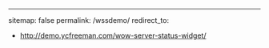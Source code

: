 ---
sitemap: false
permalink: /wssdemo/
redirect_to:
  - http://demo.ycfreeman.com/wow-server-status-widget/
